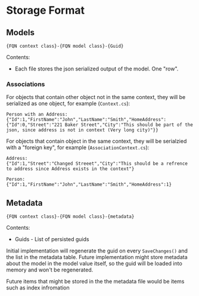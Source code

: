 # Storage Format

## Models

`{FQN context class}-{FQN model class}-{Guid}`

Contents:

* Each file stores the json serialized output of the model. One "row".

### Associations

For objects that contain other object not in the same context, they will be serialized as one object, for example (`Context.cs`):

```
Person with an Address:
{"Id":1,"FirstName":"John","LastName":"Smith","HomeAddress":{"Id":0,"Street":"221 Baker Street","City":"This should be part of the json, since address is not in context (Very long city)"}}
```

For objects that contain object in the same context, they will be serialzied with a "foreign key", for example (`AssociationContext.cs`):

```
Address:
{"Id":1,"Street":"Changed Streeet","City":"This should be a refrence to address since Address exists in the context"}

Person:
{"Id":1,"FirstName":"John","LastName":"Smith","HomeAddress":1}

```


## Metadata

`{FQN context class}-{FQN model class}-{metadata}`

Contents:

* Guids - List of persisted guids

Initial implementation will regenerate the guid on every `SaveChanges()` and the list in the metadata table. Future implementation might store metadata about the model in the model value itself, so the guid will be loaded into memory and won't be regenerated.  

Future items that might be stored in the the metadata file would be items such as index infromation
